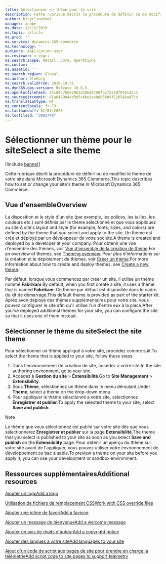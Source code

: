 ```yaml
---
title: Sélectionner un thème pour le site
description: Cette rubrique décrit la procédure de définir ou de modifier le thème de votre site dans Microsoft Dynamics 365 Commerce.
author: bicyclingfool
manager: annbe
ms.date: 12/12/2019
ms.topic: article
ms.prod: ''
ms.service: dynamics-365-commerce
ms.technology: ''
audience: Application user
ms.reviewer: v-chgri
ms.search.scope: Retail, Core, Operations
ms.custom: ''
ms.assetid: ''
ms.search.region: Global
ms.author: StuHarg
ms.search.validFrom: 2019-10-31
ms.dyn365.ops.version: Release 10.0.5
ms.openlocfilehash: 45184c7b0e29d1258b26368fbc7221df91013cc3
ms.sourcegitcommit: 81a647904dd305c4be2e4b683689f128548a872d
ms.translationtype: HT
ms.contentlocale: fr-FR
ms.lasthandoff: 02/01/2020
ms.locfileid: "3002749"
---
```

# <a name="select-a-site-theme"></a><span data-ttu-id="af3cf-103">Sélectionner un thème pour le site</span><span class="sxs-lookup"><span data-stu-id="af3cf-103">Select a site theme</span></span>


[!include [banner](includes/banner.md)]

<span data-ttu-id="af3cf-104">Cette rubrique décrit la procédure de définir ou de modifier le thème de votre site dans Microsoft Dynamics 365 Commerce.</span><span class="sxs-lookup"><span data-stu-id="af3cf-104">This topic describes how to set or change your site's theme in Microsoft Dynamics 365 Commerce.</span></span>

## <a name="overview"></a><span data-ttu-id="af3cf-105">Vue d'ensemble</span><span class="sxs-lookup"><span data-stu-id="af3cf-105">Overview</span></span>

<span data-ttu-id="af3cf-106">La disposition et le style d'un site (par exemple, les polices, les tailles, les couleurs etc.) sont définis par le thème sélectionné et que vous appliquez au site.</span><span class="sxs-lookup"><span data-stu-id="af3cf-106">A site's layout and style (for example, fonts, sizes, and colors) are defined by the theme that you select and apply to the site.</span></span> <span data-ttu-id="af3cf-107">Un thème est créé et déployé par un développeur de votre société.</span><span class="sxs-lookup"><span data-stu-id="af3cf-107">A theme is created and deployed by a developer at your company.</span></span> <span data-ttu-id="af3cf-108">Pour obtenir une vue d'ensemble des thèmes, voir [Vue d'ensemble de la création de thème](http://).</span><span class="sxs-lookup"><span data-stu-id="af3cf-108">For an overview of themes, see [Theming overview](http://).</span></span> <span data-ttu-id="af3cf-109">Pour plus d'informations sur la création et le déploiement de thèmes, voir [Créer un thème](http://).</span><span class="sxs-lookup"><span data-stu-id="af3cf-109">For more information about how to create and deploy themes, see [Create a new theme](http://).</span></span>

<span data-ttu-id="af3cf-110">Par défaut, lorsque vous commencez par créer un site, il utilise un thème nommé **Fabrikam**.</span><span class="sxs-lookup"><span data-stu-id="af3cf-110">By default, when you first create a site, it uses a theme that is named **Fabrikam**.</span></span> <span data-ttu-id="af3cf-111">Ce thème par défaut est disponible dans le cadre du kit de démarrage.</span><span class="sxs-lookup"><span data-stu-id="af3cf-111">This default theme is provided as part of the starter kit.</span></span> <span data-ttu-id="af3cf-112">Après avoir déployé des thèmes supplémentaires pour votre site, vous pouvez configurer le site afin qu'il utilise l'un d'entre eux à la place.</span><span class="sxs-lookup"><span data-stu-id="af3cf-112">After you've deployed additional themes for your site, you can configure the site so that it uses one of them instead.</span></span>

## <a name="select-the-site-theme"></a><span data-ttu-id="af3cf-113">Sélectionner le thème du site</span><span class="sxs-lookup"><span data-stu-id="af3cf-113">Select the site theme</span></span>

<span data-ttu-id="af3cf-114">Pour sélectionner un thème appliqué à votre site, procédez comme suit.</span><span class="sxs-lookup"><span data-stu-id="af3cf-114">To select the theme that is applied to your site, follow these steps.</span></span>

1. <span data-ttu-id="af3cf-115">Dans l'environnement de création de site, accédez à votre site.</span><span class="sxs-lookup"><span data-stu-id="af3cf-115">In the site authoring environment, go to your site.</span></span>
1. <span data-ttu-id="af3cf-116">Accédez à **Gestion du site** \> **Extensibilité**.</span><span class="sxs-lookup"><span data-stu-id="af3cf-116">Go to **Site Management** \> **Extensibility**.</span></span>
1. <span data-ttu-id="af3cf-117">Sous **Thème**, sélectionnez un thème dans le menu déroulant.</span><span class="sxs-lookup"><span data-stu-id="af3cf-117">Under **Theme**, select a theme on the drop-down menu.</span></span>
1. <span data-ttu-id="af3cf-118">Pour appliquer le thème sélectionné à votre site, sélectionnez **Enregistrer et publier**.</span><span class="sxs-lookup"><span data-stu-id="af3cf-118">To apply the selected theme to your site, select **Save and publish**.</span></span>

> [!NOTE]
> <span data-ttu-id="af3cf-119">Le thème que vous sélectionnez est publié sur votre site dès que vous sélectionnerez **Enregistrer et publier** sur la page **Extensibilité**.</span><span class="sxs-lookup"><span data-stu-id="af3cf-119">The theme that you select is published to your site as soon as you select **Save and publish** on the **Extensibility** page.</span></span> <span data-ttu-id="af3cf-120">Pour obtenir un aperçu du thème sur votre site avant de l'appliquer, vous pouvez utiliser votre environnement de développement ou bac à sable.</span><span class="sxs-lookup"><span data-stu-id="af3cf-120">To preview a theme on your site before you apply it, you can use your development or sandbox environment.</span></span>

## <a name="additional-resources"></a><span data-ttu-id="af3cf-121">Ressources supplémentaires</span><span class="sxs-lookup"><span data-stu-id="af3cf-121">Additional resources</span></span>

[<span data-ttu-id="af3cf-122">Ajouter un logo</span><span class="sxs-lookup"><span data-stu-id="af3cf-122">Add a logo</span></span>](add-logo.md)

[<span data-ttu-id="af3cf-123">Utilisation de fichiers de remplacement CSS</span><span class="sxs-lookup"><span data-stu-id="af3cf-123">Work with CSS override files</span></span>](css-override-files.md)

[<span data-ttu-id="af3cf-124">Ajouter une icône de favori</span><span class="sxs-lookup"><span data-stu-id="af3cf-124">Add a favicon</span></span>](add-favicon.md)

[<span data-ttu-id="af3cf-125">Ajouter un message de bienvenue</span><span class="sxs-lookup"><span data-stu-id="af3cf-125">Add a welcome message</span></span>](add-welcome-message.md)

[<span data-ttu-id="af3cf-126">Ajouter un avis de droits d'auteur</span><span class="sxs-lookup"><span data-stu-id="af3cf-126">Add a copyright notice</span></span>](add-copyright-notice.md)

[<span data-ttu-id="af3cf-127">Ajouter des langues à votre site</span><span class="sxs-lookup"><span data-stu-id="af3cf-127">Add languages to your site</span></span>](add-languages-to-site.md)

[<span data-ttu-id="af3cf-128">Ajout d'un code de script aux pages de site pour prendre en charge la télémétrie</span><span class="sxs-lookup"><span data-stu-id="af3cf-128">Add script code to site pages to support telemetry</span></span>](add-telemetry.md)
